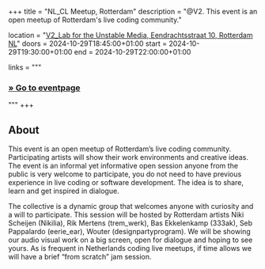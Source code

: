 +++
title       = "NL_CL Meetup, Rotterdam"
description = "@V2. This event is an open meetup of Rotterdam's live coding community."

location    = "[V2_Lab for the Unstable Media, Eendrachtsstraat 10, Rotterdam NL](https://www.openstreetmap.org/node/6766334767)"
doors       = 2024-10-29T18:45:00+01:00
start       = 2024-10-29T19:30:00+01:00
end         = 2024-10-29T22:00:00+01:00

links = """
  ### [» Go to eventpage ](https://v2.nl/events/rotterdam-live-coders-community-meetup-6)
"""
+++

## About

This event is an open meetup of Rotterdam’s live coding community. Participating artists will show their work environments and creative ideas. The event is an informal yet informative open session anyone from the public is very welcome to participate, you do not need to have previous experience in live coding or software development. The idea is to share, learn and get inspired in dialogue.

The collective is a dynamic group that welcomes anyone with curiosity and a will to participate. This session will be hosted by Rotterdam artists Niki Scheijen (Nikilia), Rik Mertens (trem_werk), Bas Ekkelenkamp (333ak), Seb Pappalardo (eerie_ear),  Wouter (designpartyprogram). We will be showing our audio visual work on a big screen, open for dialogue and hoping to see yours. As is frequent in Netherlands coding live meetups, if time allows we will have a brief “from scratch” jam session. 
